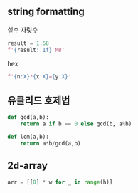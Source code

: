 string formatting
-----------------

실수 자릿수
```python
result = 1.68
f'{result:.1f} MB'   
```

hex
```python
f'{n:X}*{x:X}={y:X}'
```

유클리드 호제법
-----------
```python
def gcd(a,b):
    return a if b == 0 else gcd(b, a%b)

def lcm(a,b):
    return a*b/gcd(a,b)
```

2d-array
--------
```python
arr = [[0] * w for _ in range(h)]
```